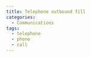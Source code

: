 ```yaml
---
title: Telephone outbound fill
categories:
  - Communications
tags:
  - telephone
  - phone
  - call
---
```

